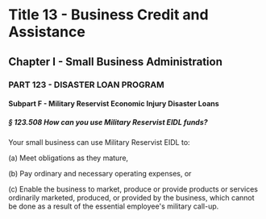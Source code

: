
# Title 13 - Business Credit and Assistance
## Chapter I - Small Business Administration
### PART 123 - DISASTER LOAN PROGRAM
#### Subpart F - Military Reservist Economic Injury Disaster Loans
##### § 123.508 How can you use Military Reservist EIDL funds?

Your small business can use Military Reservist EIDL to:

(a) Meet obligations as they mature,

(b) Pay ordinary and necessary operating expenses, or

(c) Enable the business to market, produce or provide products or services ordinarily marketed, produced, or provided by the business, which cannot be done as a result of the essential employee's military call-up.
